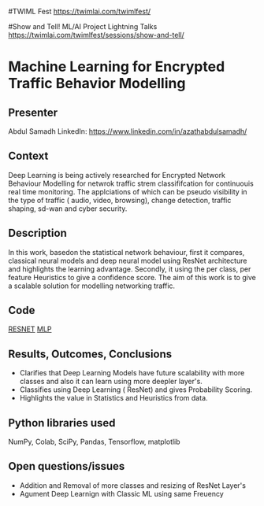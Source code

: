#TWIML Fest
https://twimlai.com/twimlfest/

#Show and Tell! ML/AI Project Lightning Talks
https://twimlai.com/twimlfest/sessions/show-and-tell/
# Machine Learning for Encrypted Traffic Behavior Modelling

## Presenter

Abdul Samadh
LinkedIn: https://www.linkedin.com/in/azathabdulsamadh/

## Context

Deep Learning is being actively researched for Encrypted Network Behaviour Modelling for netwrok traffic strem classififcation for continuouis real time monitoring. 
The applciations of which can be pseudo visibility in the type of traffic ( audio, video, browsing), change detection, traffic shaping, sd-wan and cyber security. 


## Description

In this work, basedon the statistical network behaviour, first it compares, classical neural models and deep neural model using ResNet architecture and highlights the learning advantage. Secondly, it using the per class, per feature Heuristics to give a confidence score. The aim of this work is to give a scalable solution for modelling networking traffic.

## Code


[RESNET](RESNET/Resnet.ipynb)
[MLP](MLP/MLP.ipynb)


## Results, Outcomes, Conclusions

- Clarifies that Deep Learning Models have future scalability with more classes and also it can learn using more deepler layer's.
- Classifies using Deep Learning ( ResNet) and gives Probability Scoring.
- Highlights the value in Statistics and Heuristics from data. 

## Python libraries used

NumPy, Colab, SciPy, Pandas, Tensorflow, matplotlib

## Open questions/issues

- Addition and Removal of more classes and resizing of ResNet Layer's
- Agument Deep Learnign with Classic ML using same Freuency
